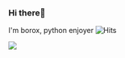### Hi there👋
I'm borox, python enjoyer
![Hits](https://hits.link/hits?url=https%3A%2F%2Fgithub.com%2Fborox345)

<img align='left' src="https://lanyard-profile-readme.vercel.app/api/314424536256872449?bg=00000000">


